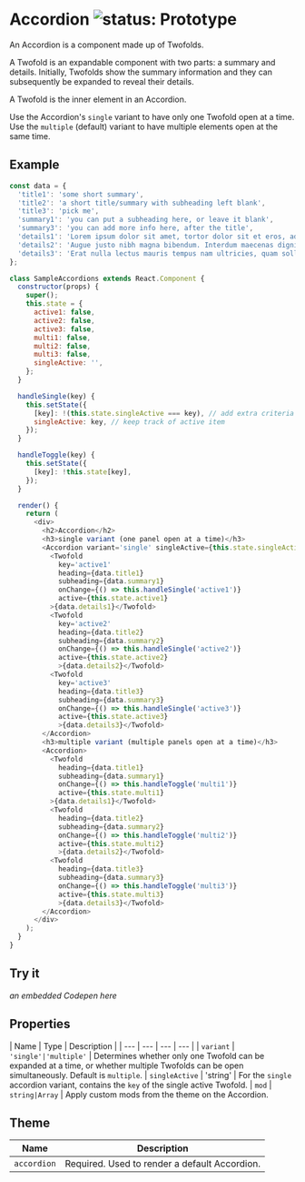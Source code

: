 # Accordion ![status: Prototype](https://img.shields.io/badge/status-prototype-orange.svg)

An Accordion is a component made up of Twofolds.

A Twofold is an expandable component with two parts: a summary and details. Initially, Twofolds show the summary information and they can subsequently be expanded to reveal their details.

A Twofold is the inner element in an Accordion.

Use the Accordion's `single` variant to have only one Twofold open at a time. Use the `multiple` (default) variant to have multiple elements open at the same time.

## Example

```javascript
const data = {
  'title1': 'some short summary',
  'title2': 'a short title/summary with subheading left blank',
  'title3': 'pick me',
  'summary1': 'you can put a subheading here, or leave it blank',
  'summary3': 'you can add more info here, after the title',
  'details1': 'Lorem ipsum dolor sit amet, tortor dolor sit et eros, adipiscing mi lobortis lorem condimentum mi velit, dui posuere malesuada rutrum, dui morbi neque morbi suscipit. Inceptos quis in quisque eget, auctor imperdiet nam id in sed est. A fringilla, dictum quo mi. Massa mauris diam, sed integer libero erat, auctor nunc interdum posuere enim. Nisl viverra nascetur nec integer elit mauris, lectus scelerisque libero eleifend id dignissim et, ultricies lacus felis pretium, vel euismod molestie, ut nam integer tincidunt quis elit. Architecto varius at quis mi nec viverra, et vehicula, congue sapien est cras suspendisse, conubia pede nulla morbi imperdiet.',
  'details2': 'Augue justo nibh magna bibendum. Interdum maecenas dignissim consequatur egestas neque, mi in neque, eu adipiscing accumsan libero lacus luctus. Facilisis aenean adipiscing suscipit, aliquam vivamus quam a sem. Sit dui montes sit, mauris velit morbi, in aliquam et vestibulum wisi nisl ipsum, turpis platea suspendisse vivamus interdum pellentesque donec, sed nullam. Volutpat sit in convallis lorem, risus ut turpis nulla, adipiscing ut mi. Nec mauris dui sit sed, donec dictum, sem nibh. Aliquam ad nec commodo pellentesque, in nisl fermentum rhoncus, ullamcorper porta pulvinar, et tincidunt lobortis, quis ipsum. Quam wisi id, amet mauris metus at egestas aliquet odio, posuere potenti orci gravida in.',
  'details3': 'Erat nulla lectus mauris tempus nam ultricies, quam sollicitudin, scelerisque ac, tortor ipsum tristique aliquam, lectus ligula turpis urna vel. Mus quae ut, vel ac. Dolor vel nulla et, wisi sit, autem sem sociis consectetuer. Aenean est pellentesque vestibulum vulputate, dignissim ultricies ipsum laoreet, tellus ultrices elit eget mus viverra magna. Felis phasellus amet malesuada, a adipiscing mollis suspendisse varius tincidunt, at mi. Varius scelerisque quis diam vitae erat pellentesque, metus morbi mus ea sed sit nec, tortor id nunc scelerisque purus, quis pede id sem est inceptos, velit quam posuere ipsum nulla. Turpis reiciendis nec molestie aliquam, interdum odio vel nibh ligula sed, posuere etiam ac odio. Ligula sodales placerat lacus cum augue.',
};

class SampleAccordions extends React.Component {
  constructor(props) {
    super();
    this.state = {
      active1: false,
      active2: false,
      active3: false,
      multi1: false,
      multi2: false,
      multi3: false,
      singleActive: '',
    };
  }

  handleSingle(key) {
    this.setState({
      [key]: !(this.state.singleActive === key), // add extra criteria here for true state
      singleActive: key, // keep track of active item
    });
  }

  handleToggle(key) {
    this.setState({
      [key]: !this.state[key],
    });
  }

  render() {
    return (
      <div>
        <h2>Accordion</h2>
        <h3>single variant (one panel open at a time)</h3>
        <Accordion variant='single' singleActive={this.state.singleActive}>
          <Twofold
            key='active1'
            heading={data.title1}
            subheading={data.summary1}
            onChange={() => this.handleSingle('active1')}
            active={this.state.active1}
          >{data.details1}</Twofold>
          <Twofold
            key='active2'
            heading={data.title2}
            subheading={data.summary2}
            onChange={() => this.handleSingle('active2')}
            active={this.state.active2}
            >{data.details2}</Twofold>
          <Twofold
            key='active3'
            heading={data.title3}
            subheading={data.summary3}
            onChange={() => this.handleSingle('active3')}
            active={this.state.active3}
            >{data.details3}</Twofold>
        </Accordion>
        <h3>multiple variant (multiple panels open at a time)</h3>
        <Accordion>
          <Twofold
            heading={data.title1}
            subheading={data.summary1}
            onChange={() => this.handleToggle('multi1')}
            active={this.state.multi1}
          >{data.details1}</Twofold>
          <Twofold
            heading={data.title2}
            subheading={data.summary2}
            onChange={() => this.handleToggle('multi2')}
            active={this.state.multi2}
            >{data.details2}</Twofold>
          <Twofold
            heading={data.title3}
            subheading={data.summary3}
            onChange={() => this.handleToggle('multi3')}
            active={this.state.multi3}
            >{data.details3}</Twofold>
        </Accordion>
      </div>
    );
  }
}
```

## Try it
_an embedded Codepen here_

## Properties

| Name | Type | Description |
| --- | --- | --- | --- |
| `variant` | <code>'single'&#124;'multiple'</code> | Determines whether only one Twofold can be expanded at a time, or whether multiple Twofolds can be open simultaneously. Default is `multiple`.
| `singleActive` | 'string' | For the `single` accordion variant, contains the `key` of the single active Twofold.
| `mod` | <code>string&#124;Array<string></code> | Apply custom mods from the theme on the Accordion.

## Theme

| Name | Description |
| ---  | ----------- |
| `accordion` | Required. Used to render a default Accordion. |
